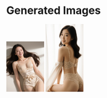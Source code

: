 # Generated Images



<img src="2025_09_04_01.webp" width="100"/> <img src="2025_09_04_02.webp" width="100"/>